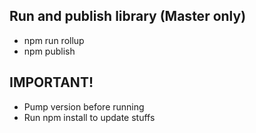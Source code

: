 ## Run and publish library (Master only)
- npm run rollup
- npm publish

## IMPORTANT!
- Pump version before running
- Run npm install to update stuffs
